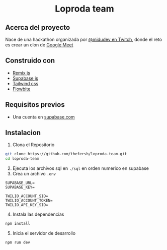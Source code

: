 <div align="center">
  <h1 align="center">Loproda team</h1>
</div>

## Acerca del proyecto
Nace de una hackathon organizada por [@midudev en Twitch](https://www.twitch.tv/midudev), donde el reto es crear un clon de [Google Meet](https://meet.google.com/)

## Construido con
- [Remix js](https://remix.run/)
- [Supabase js](https://supabase.io/)
- [Tailwind css](https://tailwindcss.com/)
- [Flowbite](https://flowbite.com/)

## Requisitos previos
- Una cuenta en [supabase.com](https://supabase.com/)

## Instalacion
1. Clona el Repositorio
```sh
git clone https://github.com/thefersh/loproda-team.git
cd loproda-team
```
2. Ejecuta los archivos sql en `./sql` en orden numerico en supabase
3. Crea un archivo `.env`
```text
SUPABASE_URL=
SUPABASE_KEY=

TWILIO_ACCOUNT_SID=
TWILIO_ACCOUNT_TOKEN=
TWILIO_API_KEY_SID=
```
4. Instala las dependencias
```sh
npm install
```
5. Inicia el servidor de desarrollo
```sh
npm run dev
```

